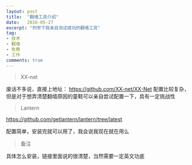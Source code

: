 ```yaml
---
layout: post
title:  "翻墙工具介绍"
date:   2016-05-27
excerpt: "列举下我亲自测试成功的翻墙工具"
tag:
- 技术 
- 翻墙
- 免费
- 工作
comments: true
---
```


> XX-net

废话不多说，直接上地址：
https://github.com/XX-net/XX-Net
配置比较复杂，但是对于想弄清楚翻墙原因的童鞋可以亲自尝试配置一下，具有一定挑战性


> Lantern

https://github.com/getlantern/lantern/tree/latest

配置简单，安装完就可以用了，我会说我现在就在用么

> 备注

具体怎么安装，链接里面说的很清楚，当然需要一定英文功底